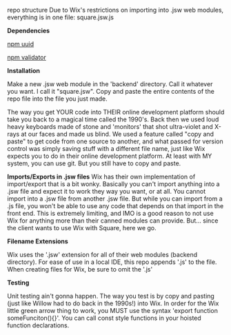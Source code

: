 repo structure
Due to Wix's restrictions on importing into .jsw web modules, everything is in one file: square.jsw.js

**Dependencies**

[npm uuid](https://www.npmjs.com/package/uuid)

[npm validator](https://www.npmjs.com/package/validator)

**Installation**

Make a new .jsw web module in the 'backend' directory. Call it whatever you want. I call it "square.jsw". Copy and paste
the entire contents of the repo file into the file you just made.

The way you get YOUR code into THEIR online development platform should take you back to a magical time
called the 1990's. Back then we used loud heavy keyboards made of stone and 'monitors' that shot ultra-violet and 
X-rays at our faces and made us blind. We used a feature called "copy and paste" to get code from one 
source to another, and what passed for version control was simply saving stuff with a different file
name, just like Wix expects you to do in their online development platform. At least with MY system, you 
can use git. But you still have to copy and paste.

**Imports/Exports in .jsw files**
Wix has their own implementation of import/export that is a bit wonky. Basically you can't import anything into a 
.jsw file and expect it to work they way you want, or at all. You cannot import into a .jsw file from another .jsw file. But
while you can import from a .js file, you won't be able to use any code that depends on that import in the front
end. This is extremely limiting, and IMO is a good reason to not use Wix for anything more than their canned modules
can provide. But... since the client wants to use Wix with Square, here we go.


**Filename Extensions**

Wix uses the '.jsw' extension for all of their web modules (backend directory). For ease of use in a local IDE, this repo appends '.js' to the file. When creating
files for Wix, be sure to omit the '.js'


**Testing**

Unit testing ain't gonna happen. The way you test is by copy and pasting (just like Willow had to do back in the 1990s!) into Wix.
In order for the Wix little green arrow thing to work, you MUST use the syntax 'export function someFunciton(){}'. You can call
const style functions in your hoisted function declarations.

